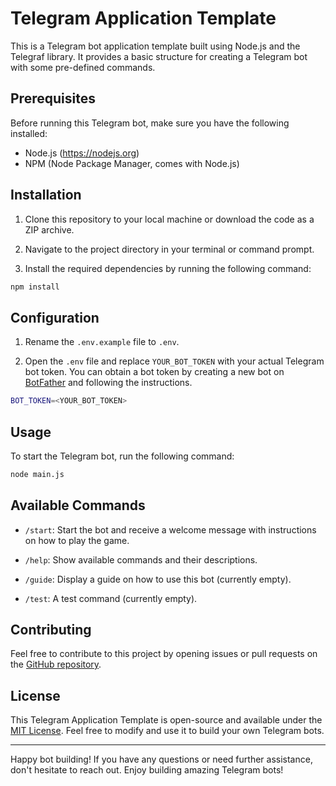 # Telegram Application Template

This is a Telegram bot application template built using Node.js and the Telegraf library. It provides a basic structure for creating a Telegram bot with some pre-defined commands.

## Prerequisites

Before running this Telegram bot, make sure you have the following installed:

- Node.js (https://nodejs.org)
- NPM (Node Package Manager, comes with Node.js)

## Installation

1. Clone this repository to your local machine or download the code as a ZIP archive.

2. Navigate to the project directory in your terminal or command prompt.

3. Install the required dependencies by running the following command:

```sh
npm install
```

## Configuration

1. Rename the `.env.example` file to `.env`.

2. Open the `.env` file and replace `YOUR_BOT_TOKEN` with your actual Telegram bot token. You can obtain a bot token by creating a new bot on [BotFather](https://core.telegram.org/bots#botfather) and following the instructions.

```sh
BOT_TOKEN=<YOUR_BOT_TOKEN>
```

## Usage

To start the Telegram bot, run the following command:

```sh
node main.js
```

## Available Commands

- `/start`: Start the bot and receive a welcome message with instructions on how to play the game.

- `/help`: Show available commands and their descriptions.

- `/guide`: Display a guide on how to use this bot (currently empty).

- `/test`: A test command (currently empty).

## Contributing

Feel free to contribute to this project by opening issues or pull requests on the [GitHub repository](https://github.com/example-user/telegram-bot-template).

## License

This Telegram Application Template is open-source and available under the [MIT License](https://opensource.org/licenses/MIT). Feel free to modify and use it to build your own Telegram bots.

---

Happy bot building! If you have any questions or need further assistance, don't hesitate to reach out. Enjoy building amazing Telegram bots!
